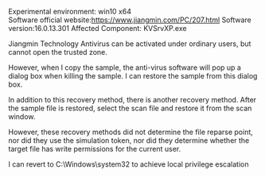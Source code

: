 Experimental environment: win10 x64    
Software official website:https://www.jiangmin.com/PC/207.html
Software version:16.0.13.301
Affected Component: KVSrvXP.exe
  
Jiangmin Technology Antivirus can be activated under ordinary users, but cannot open the trusted zone.    

However, when I copy the sample, the anti-virus software will pop up a dialog box when killing the sample. I can restore the sample from this dialog box.  

In addition to this recovery method, there is another recovery method. After the sample file is restored, select the scan file and restore it from the scan window.  

However, these recovery methods did not determine the file reparse point, nor did they use the simulation token, nor did they determine whether the target file has write permissions for the current user.  

I can revert to C:\Windows\system32 to achieve local privilege escalation  
